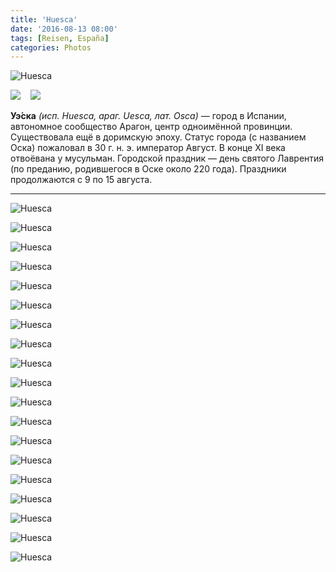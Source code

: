 ```yaml
---
title: 'Huesca'
date: '2016-08-13 08:00'
tags: [Reisen, España]
categories: Photos
---
```


<div class='preview'><img src='{{urls.media}}/HuesosOK.jpg' alt='Huesca'></div>

<img src='https://upload.wikimedia.org/wikipedia/commons/thumb/6/66/Flag_of_Huesca.svg/150px-Flag_of_Huesca.svg.png'>    <img src='https://upload.wikimedia.org/wikipedia/commons/thumb/d/d5/Blas%C3%B3n_de_Uesca.svg/150px-Blas%C3%B3n_de_Uesca.svg.png'>

**Уэ́ска** _(исп. Huesca, араг. Uesca, лат. Osca)_ — город в Испании, автономное сообщество Арагон, центр одноимённой провинции. Существовала ещё в доримскую эпоху. Статус города (с названием Оска) пожаловал в 30 г. н. э. император Август. В конце XI века отвоёвана у мусульман. Городской праздник — день святого Лаврентия (по преданию, родившегося в Оске около 220 года). Праздники продолжаются с 9 по 15 августа.

---

<a id='755ceb61b291126ddcab38943e7894b0-800'></a>![Huesca]({{urls.media}}/755ceb61b291126ddcab38943e7894b0-800.jpg 'Горком.')

<a id='d3f379fbf41f5ff31d9a664973a47010-800'></a>![Huesca]({{urls.media}}/d3f379fbf41f5ff31d9a664973a47010-800.jpg 'В тени перед горкомом — мадам с кувшином.')

<a id='0a523df6d95684e3558d9c9fbc785174-800'></a>![Huesca]({{urls.media}}/0a523df6d95684e3558d9c9fbc785174-800.jpg 'Церковь Сан Висент, гербарельеф.')

<a id='3549893908462b6cc25c30ec1f4d4a30-800'></a>![Huesca]({{urls.media}}/3549893908462b6cc25c30ec1f4d4a30-800.jpg 'Уличные таблички продублированы фотографиями «как оно было» и кратким содержанием предыдущих серий.')

<a id='1017ba219d78b0c9c2d4a9e27a0a519d-800'></a>![Huesca]({{urls.media}}/1017ba219d78b0c9c2d4a9e27a0a519d-800.jpg 'Сами таблички при этом довольно разношерстны,..')

<a id='5ba55b84824a206a7ec7c31cd95b3a7e-800'></a>![Huesca]({{urls.media}}/5ba55b84824a206a7ec7c31cd95b3a7e-800.jpg '...причем, зачастую на одной и той же улице.')

<a id='06d09592cf700985b983426f0081c8f4-800'></a>![Huesca]({{urls.media}}/06d09592cf700985b983426f0081c8f4-800.jpg 'Весьма разношерстны, и никто не парится.')

<a id='eaaba1835f8ed3a69dc3ed7ea018c59d-800'></a>![Huesca]({{urls.media}}/eaaba1835f8ed3a69dc3ed7ea018c59d-800.jpg 'Табличка и фонарь.')

<a id='995bd49de314d1c984bed82d3b28dc02-800'></a>![Huesca]({{urls.media}}/995bd49de314d1c984bed82d3b28dc02-800.jpg 'Окулисты и педиатры торгуют вместе.')

<a id='0161ae8ce94ff523e5ba83e00d2cda5b-800'></a>![Huesca]({{urls.media}}/0161ae8ce94ff523e5ba83e00d2cda5b-800.jpg 'Главпочтамт. Вообще, самые богатые здания в каждом испанском городе — почта и банк.')

<a id='cb1781e14c453795d1e37d927568d9cc-800'></a>![Huesca]({{urls.media}}/cb1781e14c453795d1e37d927568d9cc-800.jpg 'Нетипичный храм.')

<a id='d8786ddfff307c73c969582e41c18f4d-800'></a>![Huesca]({{urls.media}}/d8786ddfff307c73c969582e41c18f4d-800.jpg 'В городе — праздник, все одеты в белое и зеленое.')

<a id='ca045fbb9c5e7c4d814d1a4e321818dc-800'></a>![Huesca]({{urls.media}}/ca045fbb9c5e7c4d814d1a4e321818dc-800.jpg 'Веселятся и едят.')

<a id='77497d0c2306b22e8b42eb3716269603-800'></a>![Huesca]({{urls.media}}/77497d0c2306b22e8b42eb3716269603-800.jpg 'Осьминог — типичное блюдо этих мест. В этой пульперии, которых примерно как пельменных в советской Москве, можно отведать свежевыжатую особь.')

<a id='230ec06785e3ab811f45ec2f5ae7a78a-800'></a>![Huesca]({{urls.media}}/230ec06785e3ab811f45ec2f5ae7a78a-800.jpg 'Просто дом какой-то, новодел.')

<a id='17e2babd8819211791e8e4acffe928ca-800'></a>![Huesca]({{urls.media}}/17e2babd8819211791e8e4acffe928ca-800.jpg 'Проход.')

<a id='7bd35151a83db85d76518aaea1c60cd9-800'></a>![Huesca]({{urls.media}}/7bd35151a83db85d76518aaea1c60cd9-800.jpg 'Кафедральный собор, без которого — никуда.')

<a id='23223be698f55c0dee17522fcb0bc96e-800'></a>![Huesca]({{urls.media}}/23223be698f55c0dee17522fcb0bc96e-800.jpg 'Безумное граффити.')

<a id='4a9ee8aceda59f93caf7009be20e9dc7-800'></a>![Huesca]({{urls.media}}/4a9ee8aceda59f93caf7009be20e9dc7-800.jpg 'Голова человека, похожего на Достоевского.')
